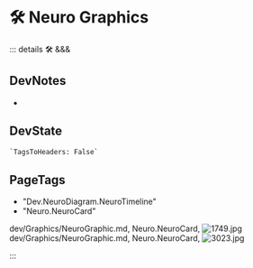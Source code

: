 # 🛠 Neuro Graphics

::: details 🛠 <dev>&&&</dev>

## DevNotes

-

## DevState

```py
`TagsToHeaders: False`
```

<h2>PageTags</h2>

- "Dev.NeuroDiagram.NeuroTimeline"
- "Neuro.NeuroCard"

dev/Graphics/NeuroGraphic.md, <dev>Neuro.NeuroCard</dev>, ![1749.jpg](/PaperPhoto/1749.jpg)
dev/Graphics/NeuroGraphic.md, <dev>Neuro.NeuroCard</dev>, ![3023.jpg](/PaperPhoto/3023.jpg)

:::
